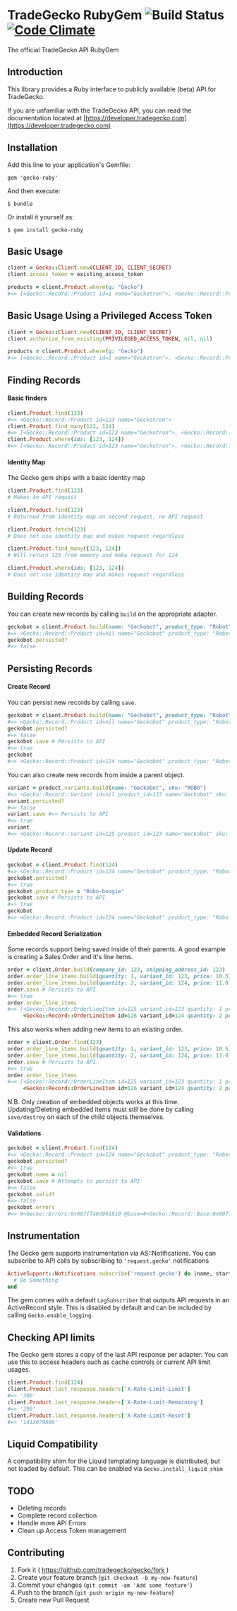 # TradeGecko RubyGem ![Build Status](https://github.com/tradegecko/gecko/workflows/Ruby%20Tests/badge.svg) [![Code Climate](https://codeclimate.com/github/tradegecko/gecko.png)](https://codeclimate.com/github/tradegecko/gecko)
The official TradeGecko API RubyGem

## Introduction

This library provides a Ruby interface to publicly available (beta) API for TradeGecko.

If you are unfamiliar with the TradeGecko API, you can read the documentation located at [https://developer.tradegecko.com](https://developer.tradegecko.com)

## Installation

Add this line to your application's Gemfile:

    gem 'gecko-ruby'

And then execute:

    $ bundle

Or install it yourself as:

    $ gem install gecko-ruby

## Basic Usage

```ruby
client = Gecko::Client.new(CLIENT_ID, CLIENT_SECRET)
client.access_token = existing_access_token

products = client.Product.where(q: "Gecko")
#=> [<Gecko::Record::Product id=1 name="Geckotron">, <Gecko::Record::Product id=3 name="Green Gecko">]
```

## Basic Usage Using a Privileged Access Token

```ruby
client = Gecko::Client.new(CLIENT_ID, CLIENT_SECRET)
client.authorize_from_existing(PRIVILEGED_ACCESS_TOKEN, nil, nil)

products = client.Product.where(q: "Gecko")
#=> [<Gecko::Record::Product id=1 name="Geckotron">, <Gecko::Record::Product id=3 name="Green Gecko">]
```

## Finding Records

#### Basic finders
```ruby
client.Product.find(123)
#=> <Gecko::Record::Product id=123 name="Geckotron">
client.Product.find_many(123, 124)
#=> [<Gecko::Record::Product id=123 name="Geckotron">, <Gecko::Record::Product id=124 name="Salamander">
client.Product.where(ids: [123, 124])
#=> [<Gecko::Record::Product id=123 name="Geckotron">, <Gecko::Record::Product id=124 name="Salamander">
```

#### Identity Map

The Gecko gem ships with a basic identity map

```ruby
client.Product.find(123)
# Makes an API request

client.Product.find(123)
# Returned from identity map on second request, no API request

client.Product.fetch(123)
# Does not use identity map and makes request regardless

client.Product.find_many([123, 124])
# Will return 123 from memory and make request for 124

client.Product.where(ids: [123, 124])
# Does not use identity map and makes request regardless
```

## Building Records

You can create new records by calling `build` on the appropriate adapter.

```ruby
geckobot = client.Product.build(name: "Geckobot", product_type: "Robot")
#=> <Gecko::Record::Product id=nil name="Geckobot" product_type: "Robot">
geckobot.persisted?
#=> false
```

## Persisting Records

#### Create Record

You can persist new records by calling `save`.

```ruby
geckobot = client.Product.build(name: "Geckobot", product_type: "Robot")
#=> <Gecko::Record::Product id=nil name="Geckobot" product_type: "Robot">
geckobot.persisted?
#=> false
geckobot.save # Persists to API
#=> true
geckobot
#=> <Gecko::Record::Product id=124 name="Geckobot" product_type: "Robot">
```

You can also create new records from inside a parent object.

```ruby
variant = product.variants.build(name: "Geckobot", sku: "ROBO")
#=> <Gecko::Record::Variant id=nil product_id=123 name="Geckobot" sku: "ROBO">
variant.persisted?
#=> false
variant.save #=> Persists to API
#=> true
variant
#=> <Gecko::Record::Variant id=125 product_id=123 name="Geckobot" sku: "ROBO">
```

#### Update Record

```ruby
geckobot = client.Product.find(124)
#=> <Gecko::Record::Product id=124 name="Geckobot" product_type: "Robot">
geckobot.persisted?
#=> true
geckobot.product_type = "Robo-boogie"
geckobot.save # Persists to API
#=> true
geckobot
#=> <Gecko::Record::Product id=124 name="Geckobot" product_type: "Robo-boogie">
```

#### Embedded Record Serialization

Some records support being saved inside of their parents.
A good example is creating a Sales Order and it's line items.

```ruby
order = client.Order.build(company_id: 123, shipping_address_id: 123)
order.order_line_items.build(quantity: 1, variant_id: 123, price: 10.5)
order.order_line_items.build(quantity: 2, variant_id: 124, price: 11.0)
order.save # Persists to API
#=> true
order.order_line_items
#=> [<Gecko::Record::OrderLineItem id=125 variant_id=123 quantity: 1 price: '10.5'>,
     <Gecko::Record::OrderLineItem id=126 variant_id=124 quantity: 2 price: '11.0'>]
```

This also works when adding new items to an existing order.

```ruby
order = client.Order.find(123)
order.order_line_items.build(quantity: 1, variant_id: 123, price: 10.5)
order.order_line_items.build(quantity: 2, variant_id: 124, price: 11.0)
order.save # Persists to API
#=> true
order.order_line_items
#=> [<Gecko::Record::OrderLineItem id=125 variant_id=123 quantity: 1 price: '10.5'>,
     <Gecko::Record::OrderLineItem id=126 variant_id=124 quantity: 2 price: '11.0'>]
```

N.B. Only creation of embedded objects works at this time.
Updating/Deleting embedded items must still be done by calling `save/destroy`
on each of the child objects themselves.

#### Validations

```ruby
geckobot = client.Product.find(124)
#=> <Gecko::Record::Product id=124 name="Geckobot" product_type: "Robot">
geckobot.persisted?
#=> true
geckobot.name = nil
geckobot.save # Attempts to persist to API
#=> false
geckobot.valid?
#=> false
geckobot.errors
#=> #<Gecko::Errors:0x007ff46d961810 @base=#<Gecko::Record::Base:0x007ff46d96aaa0 id: 124, name: nil>, @messages={:name=>["can't be blank"]}>
```

## Instrumentation

The Gecko gem supports instrumentation via AS::Notifications.
You can subscribe to API calls by subscribing to `'request.gecko'` notifications

```ruby
ActiveSupport::Notifications.subscribe('request.gecko') do |name, start, finish, id, payload|
  # Do Something
end
```

The gem comes with a default `LogSubscriber` that outputs API requests in an ActiveRecord style.
This is disabled by default and can be included by calling `Gecko.enable_logging`.

## Checking API limits

The Gecko gem stores a copy of the last API response per adapter.
You can use this to access headers such as cache controls or current API limit usages.

```ruby
client.Product.find(124)
client.Product.last_response.headers['X-Rate-Limit-Limit']
#=> '300'
client.Product.last_response.headers['X-Rate-Limit-Remaining']
#=> '290'
client.Product.last_response.headers['X-Rate-Limit-Reset']
#=> '1412079600'
```

## Liquid Compatibility
A compatibility shim for the Liquid templating language is distributed, but not loaded by default.
This can be enabled via `Gecko.install_liquid_shim`

## TODO
- Deleting records
- Complete record collection
- Handle more API Errors
- Clean up Access Token management

## Contributing

1. Fork it ( https://github.com/tradegecko/gecko/fork )
2. Create your feature branch (`git checkout -b my-new-feature`)
3. Commit your changes (`git commit -am 'Add some feature'`)
4. Push to the branch (`git push origin my-new-feature`)
5. Create new Pull Request
